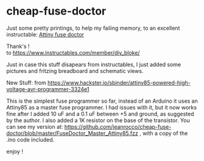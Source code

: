 # cheap-fuse-doctor  
  
  Just some pretty printings, to help my failing memory, to an excellent instructable: <a href="https://www.instructables.com/id/Simple-and-cheap-Fuse-Doctor-for-Attiny/">Attiny fuse doctor</a>  
  
  Thank's !  
  to https://www.instructables.com/member/diy_bloke/
  
  Just in case this stuff disapears from instructables, I just added some pictures and fritzing breadboard and schematic views.
    
  New Stuff: from https://www.hackster.io/sbinder/attiny85-powered-high-voltage-avr-programmer-3324e1
  
  This is the simplest fuse programmer so far, instead of an Arduino it uses an Attiny85 as a master fuse programmer. I had issues with it, but it now works fine after I added 10 uF and a 0.1 uF between +5 and ground, as suggested by the author. I also added a 1K resistor on the base of the transistor. You can see my version at: https://github.com/jeanrocco/cheap-fuse-doctor/blob/master/FuseDoctor_Master_Attiny85.fzz , with a copy of the .ino code included.
  
  enjoy !
